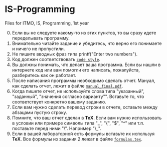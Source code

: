 # IS-Programming
Files for  ITMO, IS, Programming, 1st year

0. Если вы не следуете какому-то из этих пунктов, то вы сразу идете переделывать программу.
1. Внимательно читайте задание и убедитесь, что верно его понимаете и ничего не пропустили.
2. Не пишите вводных фраз типа printf("Enter two numbers").
3. Код должен соответствовать [`code style`](/cppcodestyle.pdf).
4. Вы должны понимать, что делает ваша программа. Если вы нашли в интернете код или вам помогли его написать, пожалуйста, разберитесь как он работает.
5. После написания программы необходимо сделать отчет. Мануал, как сделать отчет, лежит в файле [`manual_final.pdf`](/manual_final.pdf).
6. Когда пишете отчет, не используйте слова типа "указанный", "заданный", "значения согласно варианту"". Вставьте то, что соответствует конкретно вашему заданию.
7. Если вам нужно сделать перевод строки в отчете, оставьте между абзацами пустую строку.
8. Помните, что ваш отчет сделан в **TeX**. Если вам нужно использовать в условии или примере символы типа "\_", "{", "$", "^" или т.п. поставьте перед ними "\\". Например "\\\_".
9. Если в вашей лабораторной есть формулы вставьте их используя **TeX**. Все формулы из задания 2 лежат в файле [`formulas.tex`](/formulas.tex).
